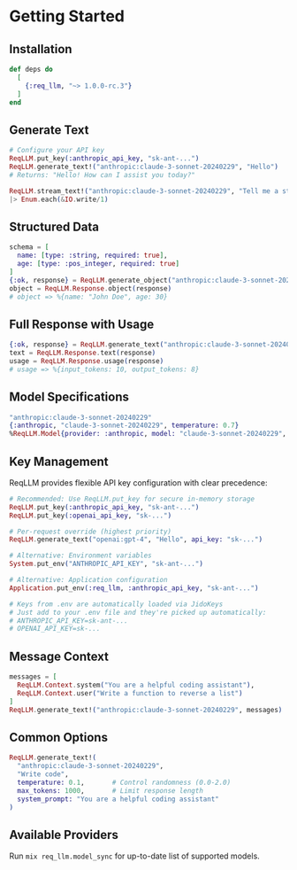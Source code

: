 # Getting Started

## Installation

```elixir
def deps do
  [
    {:req_llm, "~> 1.0.0-rc.3"}
  ]
end
```

## Generate Text

```elixir
# Configure your API key 
ReqLLM.put_key(:anthropic_api_key, "sk-ant-...")
ReqLLM.generate_text!("anthropic:claude-3-sonnet-20240229", "Hello")
# Returns: "Hello! How can I assist you today?"

ReqLLM.stream_text!("anthropic:claude-3-sonnet-20240229", "Tell me a story")
|> Enum.each(&IO.write/1)
```

## Structured Data

```elixir
schema = [
  name: [type: :string, required: true],
  age: [type: :pos_integer, required: true]
]
{:ok, response} = ReqLLM.generate_object("anthropic:claude-3-sonnet-20240229", "Generate a person", schema)
object = ReqLLM.Response.object(response)
# object => %{name: "John Doe", age: 30}
```

## Full Response with Usage

```elixir
{:ok, response} = ReqLLM.generate_text("anthropic:claude-3-sonnet-20240229", "Hello")
text = ReqLLM.Response.text(response)
usage = ReqLLM.Response.usage(response)
# usage => %{input_tokens: 10, output_tokens: 8}
```

## Model Specifications

```elixir
"anthropic:claude-3-sonnet-20240229"
{:anthropic, "claude-3-sonnet-20240229", temperature: 0.7}
%ReqLLM.Model{provider: :anthropic, model: "claude-3-sonnet-20240229", temperature: 0.7}
```

## Key Management

ReqLLM provides flexible API key configuration with clear precedence:

```elixir
# Recommended: Use ReqLLM.put_key for secure in-memory storage
ReqLLM.put_key(:anthropic_api_key, "sk-ant-...")
ReqLLM.put_key(:openai_api_key, "sk-...")

# Per-request override (highest priority)
ReqLLM.generate_text("openai:gpt-4", "Hello", api_key: "sk-...")

# Alternative: Environment variables
System.put_env("ANTHROPIC_API_KEY", "sk-ant-...")

# Alternative: Application configuration
Application.put_env(:req_llm, :anthropic_api_key, "sk-ant-...")

# Keys from .env are automatically loaded via JidoKeys
# Just add to your .env file and they're picked up automatically:
# ANTHROPIC_API_KEY=sk-ant-...
# OPENAI_API_KEY=sk-...
```

## Message Context

```elixir
messages = [
  ReqLLM.Context.system("You are a helpful coding assistant"),
  ReqLLM.Context.user("Write a function to reverse a list")
]
ReqLLM.generate_text!("anthropic:claude-3-sonnet-20240229", messages)
```

## Common Options

```elixir
ReqLLM.generate_text!(
  "anthropic:claude-3-sonnet-20240229",
  "Write code",
  temperature: 0.1,       # Control randomness (0.0-2.0)
  max_tokens: 1000,       # Limit response length
  system_prompt: "You are a helpful coding assistant"
)
```

## Available Providers

Run `mix req_llm.model_sync` for up-to-date list of supported models.
